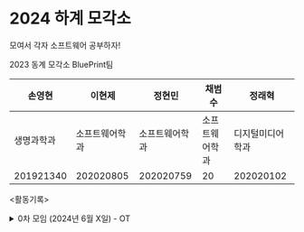 # 2024 하계 모각소
모여서 각자 소프트웨어 공부하자!

2023 동계 모각소 BluePrint팀 

|손영현|이현제|정현민|채범수|정래혁|
|---|---|---|---|---|
|생명과학과|소프트웨어학과|소프트웨어학과|소프트웨어학과|디지털미디어학과|
|201921340|202020805|202020759|20|202020102|

<활동기록>

<details>
  <summary>0차 모임 (2024년 6월 X일) - OT</summary>
BluePrintCrew 목표 및 아이디어 선정 회의록 : 
</details>
